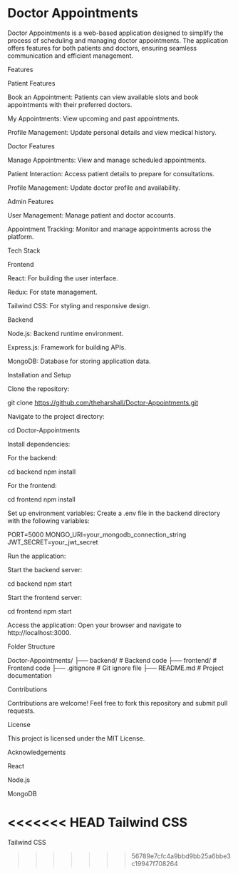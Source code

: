 # Doctor Appointments

Doctor Appointments is a web-based application designed to simplify the process of scheduling and managing doctor appointments. The application offers features for both patients and doctors, ensuring seamless communication and efficient management.

Features

Patient Features

Book an Appointment: Patients can view available slots and book appointments with their preferred doctors.

My Appointments: View upcoming and past appointments.

Profile Management: Update personal details and view medical history.

Doctor Features

Manage Appointments: View and manage scheduled appointments.

Patient Interaction: Access patient details to prepare for consultations.

Profile Management: Update doctor profile and availability.

Admin Features

User Management: Manage patient and doctor accounts.

Appointment Tracking: Monitor and manage appointments across the platform.

Tech Stack

Frontend

React: For building the user interface.

Redux: For state management.

Tailwind CSS: For styling and responsive design.

Backend

Node.js: Backend runtime environment.

Express.js: Framework for building APIs.

MongoDB: Database for storing application data.

Installation and Setup

Clone the repository:

git clone https://github.com/theharshall/Doctor-Appointments.git

Navigate to the project directory:

cd Doctor-Appointments

Install dependencies:

For the backend:

cd backend
npm install

For the frontend:

cd frontend
npm install

Set up environment variables:
Create a .env file in the backend directory with the following variables:

PORT=5000
MONGO_URI=your_mongodb_connection_string
JWT_SECRET=your_jwt_secret

Run the application:

Start the backend server:

cd backend
npm start

Start the frontend server:

cd frontend
npm start

Access the application:
Open your browser and navigate to http://localhost:3000.

Folder Structure

Doctor-Appointments/
├── backend/           # Backend code
├── frontend/          # Frontend code
├── .gitignore         # Git ignore file
├── README.md          # Project documentation

Contributions

Contributions are welcome! Feel free to fork this repository and submit pull requests.

License

This project is licensed under the MIT License.

Acknowledgements

React

Node.js

MongoDB

<<<<<<< HEAD
Tailwind CSS
=======
Tailwind CSS
>>>>>>> 56789e7cfc4a9bbd9bb25a6bbe3c19947f708264
